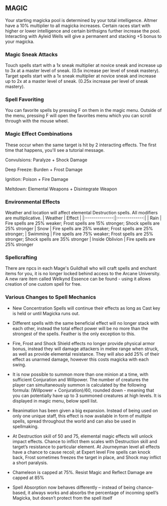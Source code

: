 ## MAGIC

Your starting magicka pool is determined by your total intelligence. Altmer have a 10% multiplier to all magicka increases. Certain races start with higher or lower intelligence and certain birthsigns further increase the pool. Interacting with Ayleid Wells will give a permanent and stacking +5 bonus to your magicka.

### Magic Sneak Attacks
Touch spells start with a 1x sneak multiplier at novice sneak and increase up to 3x at a master level of sneak. (0.5x increase per level of sneak mastery).
Target spells start with a 1x sneak multiplier at novice sneak and increase up to 2x at a master level of sneak. (0.25x increase per level of sneak mastery).

### Spell Favoriting 
You can favorite spells by pressing F on them in the magic menu. Outside of the menu, pressing F will open the favorites menu which you can scroll through with the mouse wheel. 

### Magic Effect Combinations
These occur when the same target is hit by 2 interacting effects. The first time that happens, you'll see a tutorial message.

Convulsions:
Paralyze + Shock Damage

Deep Freeze:
Burden + Frost Damage

Ignition:
Poison + Fire Damage

Meltdown:
Elemental Weapons + Disintegrate Weapon

### Environmental Effects
Weather and location will affect elemental Destruction spells. All modifiers are multiplicative.
| Weather    | Effect | 
|:--------------:|:-------------:|
| Rain | Fire spells are 25% weaker; Frost spells are 15% stronger; Shock spells are 25% stronger
| Snow | Fire spells are 25% weaker; Frost spells are 25% stronger;
| Swimming | Fire spells are 75% weaker; Frost spells are 25% stronger; Shock spells are 35% stronger
| Inside Oblivion | Fire spells are 25% stronger

### Spellcrafting
There are npcs in each Mage's Guildhall who will craft spells and enchant items for you, it is no longer locked behind access to the Arcane University.
A new rare item called Welkynd Essence can be found - using it allows creation of one custom spell for free.

### Various Changes to Spell Mechanics

- New Concentration Spells will continue their effects as long as Cast key is held or until Magicka runs out.

- Different spells with the same beneficial effect will no longer stack with each other, instead the total effect power will be no more than the strongest of the spells. Feather is the only exception to this.

- Fire, Frost and Shock Shield effects no longer provide physical armor bonus, instead they will damage attackers in melee range when struck, as well as provide elemental resistance. They will also add 25% of their effect as unarmed damage, however this costs magicka with each swing.

- It is now possible to summon more than one minion at a time, with sufficient Conjuration and Willpower. The number of creatures the player can simultaneously summon is calculated by the following formula: (Willpower + Conjuration)/60, rounded down - meaning that you can potentially have up to 3 summoned creatures at high levels. It is displayed in magic menu, below spell list.
 
- Reanimation has been given a big expansion. Instead of being used on only one unique staff, this effect is now available in form of multiple spells, spread throughout the world and can also be used in spellmaking.

- At Destruction skill of 50 and 75, elemental magic effects will unlock impact effects. Chance to inflict them scales with Destruction skill and target’s resistance to particular element. At Journeyman level all effects have a chance to cause recoil; at Expert level Fire spells can knock back, Frost sometimes freezes the target in place, and Shock may inflict a short paralysis.

- Chameleon is capped at 75%. Resist Magic and Reflect Damage are capped at 85%

- Spell Absorption now behaves differently – instead of being chance-based, it always works and absorbs the percentage of incoming spell’s Magicka, but doesn’t protect from the spell itself
